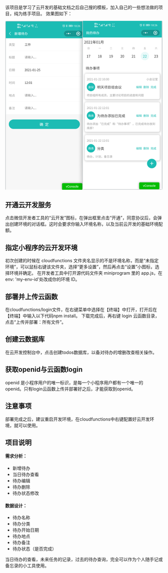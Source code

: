 该项目是学习了云开发的基础文档之后自己搜的模板，加入自己的一些想法做的项目，纯为练手项目。
效果图如下：

![](miniprogram/images/home.png)

## 开通云开发服务
点击微信开发者工具的“云开发”图标，在弹出框里点击“开通”，同意协议后，会弹出创建环境的对话框。这时会要求你输入环境名称，以及当前云开发的基础环境配额。

## 指定小程序的云开发环境
初次创建的时候在 cloudfunctions 文件夹名显示的不是环境名称，而是“未指定环境”，可以鼠标右键该文件夹，选择“更多设置”，然后再点击“设置”小图标，选择环境并确定。
在开发者工具中打开源代码文件夹 miniprogram 里的 app.js，在 env: 'my-env-id'处改成你的环境 ID。

## 部署并上传云函数 
在cloudfunctions/login文件，在右键菜单中选择在【终端】中打开，打开后在【终端】中输入以下代码npm install。
下载完成后，再右键 login 云函数目录，点击“上传并部署：所有文件”。

## 创建云数据库
在云开发控制台中，点击创建todos数据库，以备对待办的增删改查相关操作。

## 获取openid与云函数login
openid 是小程序用户的唯一标识，是每一个小程序用户都有一个唯一的 openid。只有login云函数上传并部署好之后，才能获取到openid。

## 注意事项
部署完成之后，建议重启开发环境，在cloudfunctions中右键配置好云开发环境，就可以使用。

## 项目说明
#### 需求分析：
- 新增待办
- 当日待办查看
- 待办编辑
- 待办删除
- 待办状态修改


#### 数据设计：
-  待办名称
-  待办分类
-  待办开始日期
-  待办地点
-  待办备注
-  待办状态（是否完成）

当日待办的查看，未来任务的记录，过去的待办查询，完全可以作为个人随手记或备忘录的小工具使用。
